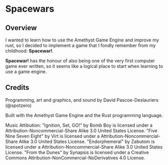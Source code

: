 # Spacewars

## Overview

I wanted to learn how to use the Amethyst Game Engine and improve my rust, so I decided to implement a game that I fondly remember from my childhood: **Spacewar!**.

**Spacewar!** has the honour of also being one of the very first computer game ever written, so it seems like a logical place to start when learning to use a game engine.


## Credits

Programming, art and graphics, and sound by David Pascoe-Deslauriers (@spotzero)

Built with the Amethyst Game Engine and the Rust programming language.

Music Attibution:
"Ignition, Set, GO!" by Bomb Boy is licensed under a Attribution-Noncommercial-Share Alike 3.0 United States License.
"Five Nine Seven Eight" by Virt is licensed under a Attribution-Noncommercial-Share Alike 3.0 United States License.
"Endorphemeral" by Zabutom is licensed under a Attribution-Noncommercial-Share Alike 3.0 United States License.
"From the Dunes" by Synapsis is licensed under a Creative Commons Attribution-NonCommercial-NoDerivatives 4.0 License.